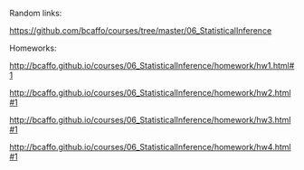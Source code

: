 Random links:

https://github.com/bcaffo/courses/tree/master/06_StatisticalInference

Homeworks:

http://bcaffo.github.io/courses/06_StatisticalInference/homework/hw1.html#1

http://bcaffo.github.io/courses/06_StatisticalInference/homework/hw2.html#1

http://bcaffo.github.io/courses/06_StatisticalInference/homework/hw3.html#1

http://bcaffo.github.io/courses/06_StatisticalInference/homework/hw4.html#1


